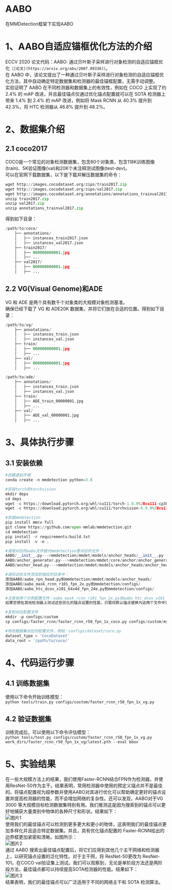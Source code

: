 # AABO
在MMDetection框架下实现AABO
# 1、AABO自适应锚框优化方法的介绍
ECCV 2020 论文代码：AABO: 通过贝叶斯子采样进行对象检测的自适应锚框优化`（[论文](https://arxiv.org/abs/2007.09336)）`。<br>在 AABO 中，该论文提出了一种通过贝叶斯子采样进行对象检测的自适应锚框优化方法，其中自动确定特定数据集和检测器的最佳锚框配置，无需手动调整。<br>实验证明了 AABO 在不同检测器和数据集上的有效性，例如在 COCO 上实现了约 2.4% 的 mAP 改进，并且最佳锚点仅通过优化锚点配置就可以在 SOTA 检测器上带来 1.4% 到 2.4% 的 mAP 改进，例如将 Mask RCNN 从 40.3% 提升到 42.3%，将 HTC 检测器从 46.8% 提升到 48.2%。
# 2、数据集介绍
## 2.1 coco2017
COCO是一个常见的对象检测数据集，包含80个对象类，包含118K训练图像(train)、5K验证图像(val)和20K个未注释测试图像(test-dev)。<br>可以在官网下载数据集，以下是下载并解压数据集的命令：<br>
```python
wget http://images.cocodataset.org/zips/train2017.zip
wget http://images.cocodataset.org/zips/val2017.zip
wget http://images.cocodataset.org/annotations/annotations_trainval2017.zip
unzip train2017.zip
unzip val2017.zip
unzip annotations_trainval2017.zip
```
得到如下目录：<br>
```python
/path/to/coco/
    ├── annotations/
    │   ├── instances_train2017.json
    │   ├── instances_val2017.json
    ├── train2017/
    │   ├── 000000000001.jpg
    │   ├── ...
    ├── val2017/
    │   ├── 000000000001.jpg
    │   ├── ...
```
## 2.2 VG(Visual Genome)和ADE
VG 和 ADE 是两个具有数千个对象类的大规模对象检测基准。<br>确保已经下载了 VG 和 ADE20K 数据集，并将它们放在合适的位置。得到如下目录：<br>
```python
/path/to/vg/
    ├── annotations/
    │   ├── instances_train.json
    │   ├── instances_val.json
    ├── train/
    │   ├── 000000000001.jpg
    │   ├── ...
    ├── val/
    │   ├── 000000000001.jpg
    │   ├── ...

/path/to/ade/
    ├── annotations/
    │   ├── instances_train.json
    │   ├── instances_val.json
    ├── train/
    │   ├── ADE_train_00000001.jpg
    │   ├── ...
    ├── val/
    │   ├── ADE_val_00000001.jpg
    │   ├── ...
```
# 3、具体执行步骤
## 3.1 安装依赖
```python
#创建虚拟环境
conda create -n mmdetection python=3.8

#安装torch和torchvision
mkdir deps
cd deps
wget -c https://download.pytorch.org/whl/cu111/torch-1.8.0%2Bcu111-cp38-cp38-linux_x86_64.whl
wget -c https://download.pytorch.org/whl/cu111/torchvision-0.9.0%2Bcu111-cp38-cp38-linux_x86_64.whl

#安装mmdetection
pip install mmcv-full
git clone https://github.com/open-mmlab/mmdetection.git
cd mmdetection
pip install -r requirements/build.txt
pip install -v -e .

#请用对应的aabo文件替代mmdetection里对应的文件：
AABO/__init__.py--->mmdetection/mmdet/models/anchor_heads/__init__.py
AABO/anchor_generator.py--->mmdetection/mmdet/core/anchor/anchor_generator.py
AABO/anchor_head.py--->mmdetection/mmdet/models/anchor_heads/anchor_head.py

#请将这些文件添加到相应的目录中：
添加AABO/aabo_rpn_head.py到mmdetection/mmdet/models/anchor_heads/
添加AABO/aabo_mask_rcnn_r101_fpn_2x.py到mmdetection/configs/
添加AABO/aabo_htc_dcov_x101_64x4d_fpn_24e.py到mmdetection/configs/

#注意有两个示例配置文件：aabo_mask_rcnn_r101_fpn_2x.py和aabo_htc_dcov_x101_64x4d_fpn_24e.py。使用这两个配置文件，AABO 搜索到的优化锚点设置可以提升 Mask RCNN 和 HTC 的性能。
如果您想在其他检测器上测试这些优化的锚点设置的性能，只需将默认锚点替换为这两个文件中记录的优化锚点即可。在论文中，对不同的高级基于锚点的检测器进行了实验，并观察到一致的性能改进。

#复制对应配置文件
mkdir -p configs/custom
cp configs/faster_rcnn/faster_rcnn_r50_fpn_1x_coco.py configs/custom/my_faster_rcnn_r50_fpn_1x_coco.py

#修改数据集对应的配置文件，例如：configs/dataset/coco.py
dataset_type = 'CocoDataset'
data_root = '/path/to/coco/'
```
# 4、代码运行步骤
## 4.1 训练数据集
使用以下命令开始训练模型：<br>
`python tools/train.py configs/custom/faster_rcnn_r50_fpn_1x_vg.py`
## 4.2 验证数据集
训练完成后，可以使用以下命令评估模型：<br>
`python tools/test.py configs/custom/faster_rcnn_r50_fpn_1x_vg.py work_dirs/faster_rcnn_r50_fpn_1x_vg/latest.pth --eval bbox`
# 5、实验结果
在一些大规模方法上的结果，我们使用Faster-RCNN结合FPN作为检测器，并使用ResNet-50作为主干。结果表明，常用检测器中使用的预定义锚点并不是最佳的。将锚点配置视为超参数并使用AABO对其进行优化可以帮助确定更好的锚点设置并提高检测器的性能，而不会增加网络的复杂性。还可以发现，AABO对于VG 3000 等大规模目标检测数据集特别有用。我们推测这是因为搜索到的锚点可以更好地捕获大量类别中物体的各种尺寸和形状。结果如下：<br>
![图片1](https://github.com/DeserveLars/AABO/assets/143677923/cf57981e-f2ec-4e0f-a961-c5ac3c632405)
<br>使用我们的最佳锚点可以检测到更多更大和更小的物体，这表明我们的最佳锚点更加多样化并且适合特定数据集。并且，具有优化锚点配置的 Faster-RCNN给出的边界框更加紧密和清晰。如图所示：<br>
![图片2](https://github.com/DeserveLars/AABO/assets/143677923/734b9908-4dcb-4773-b1fd-5cc3e16e89b9)
<br>通过 AABO 搜索出最佳锚点配置后，将它们应用到其他几个主干网络和检测器上，以研究锚点设置的泛化特性。对于主干网，将 ResNet-50更改为 ResNet-101。在COCO val验证集上测试。我们可以观察到，无论是单阶段方法还是两阶段方法，最佳锚点都可以持续提高SOTA检测器的性能。结果如下：<br>
![图片3](https://github.com/DeserveLars/AABO/assets/143677923/32f552d2-587c-492a-b862-9f85d5ba6daf)
<br>结果表明，我们的最佳锚点可以广泛适用于不同的网络主干和 SOTA 检测算法。
